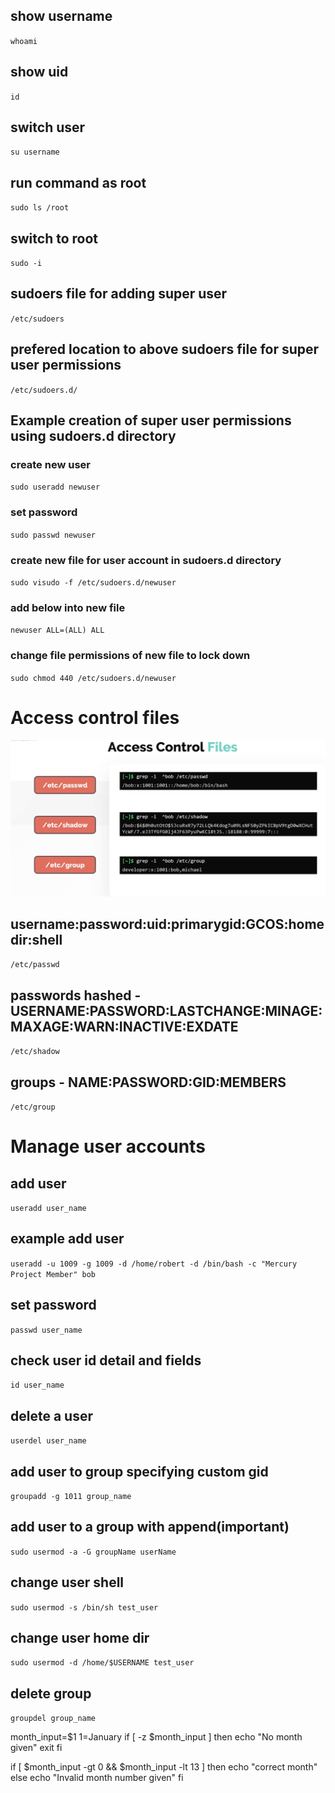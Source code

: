 ## show username
`whoami`
## show uid
`id`
## switch user
`su username`
## run command as root 
`sudo ls /root`
## switch to root
`sudo -i`
## sudoers file for adding super user
`/etc/sudoers`
## prefered location to above sudoers file for super user permissions
`/etc/sudoers.d/`  
## Example creation of super user permissions using sudoers.d directory
### create new user
`sudo useradd newuser`  
### set password
`sudo passwd newuser`  
### create new file for user account in sudoers.d directory
`sudo visudo -f /etc/sudoers.d/newuser`  
### add below into new file
`newuser ALL=(ALL) ALL`  
### change file permissions of new file to lock down
`sudo chmod 440 /etc/sudoers.d/newuser`

# Access control files
![linux accounts](/images/access_control_files.png)
## username:password:uid:primarygid:GCOS:homedir:shell
`/etc/passwd`
## passwords hashed - USERNAME:PASSWORD:LASTCHANGE:MINAGE:MAXAGE:WARN:INACTIVE:EXDATE
`/etc/shadow`
## groups - NAME:PASSWORD:GID:MEMBERS
`/etc/group`

# Manage user accounts
## add user
`useradd user_name`
## example add user
`useradd -u 1009 -g 1009 -d /home/robert -d /bin/bash -c "Mercury Project Member" bob`
## set password
`passwd user_name`
## check user id detail and fields
`id user_name`
## delete a user
`userdel user_name`
## add user to group specifying custom gid
`groupadd -g 1011 group_name`
## add user to a group with append(important)
`sudo usermod -a -G groupName userName`
## change user shell
`sudo usermod -s /bin/sh test_user`
## change user home dir
`sudo usermod -d /home/$USERNAME test_user`
## delete group
`groupdel group_name`

month_input=$1
1=January
if [ -z $month_input ]
then
        echo "No month given"
        exit
fi

if [ $month_input -gt 0 && $month_input -lt 13 ]
then
        echo "correct month"
else
        echo "Invalid month number given"
fi